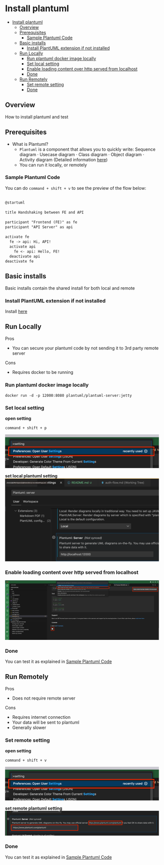 # Install plantuml


<!-- TOC -->

- [Install plantuml](#install-plantuml)
  - [Overview](#overview)
  - [Prerequisites](#prerequisites)
    - [Sample Plantuml Code](#sample-plantuml-code)
  - [Basic installs](#basic-installs)
    - [Install PlantUML extension if not installed](#install-plantuml-extension-if-not-installed)
  - [Run Locally](#run-locally)
    - [Run plantuml docker image locally](#run-plantuml-docker-image-locally)
    - [Set local setting](#set-local-setting)
    - [Enable loading content over http served from localhost](#enable-loading-content-over-http-served-from-localhost)
    - [Done](#done)
  - [Run Remotely](#run-remotely)
    - [Set remote setting](#set-remote-setting)
    - [Done](#done-1)

<!-- /TOC -->

## Overview
How to install plantuml and test


## Prerequisites
- What is Plantuml?
  - `Plantuml` is a component that allows you to quickly write: Sequence diagram · Usecase diagram · Class diagram · Object diagram · Activity diagram (Detailed information [here](https://plantuml.com/))
  - You can run it locally, or remotely


### Sample Plantuml Code
You can do `command + shift + v` to see the preview of the flow below:
```plantuml

@startuml

title Handshaking between FE and API

participant "Frontend (FE)" as fe
participant "API Server" as api

activate fe
  fe -> api: Hi, API!
  activate api
    fe <- api: Hello, FE!
  deactivate api
deactivate fe

```

## Basic installs
Basic installs contain the shared install for both local and remote

### Install PlantUML extension if not installed
Install [here](/install/vs_code_extensions/install-ajktown-recommended-extensions.md#plantuml)

## Run Locally
Pros
- You can secure your plantuml code by not sending it to 3rd party remote server

Cons
- Requires docker to be running

### Run plantuml docker image locally
```
docker run -d -p 12000:8080 plantuml/plantuml-server:jetty
```

### Set local setting
**open setting**
```
command + shift + p
```
![open_setting](./assets/open_setting.png)


**set local plantuml setting**
![setting](./assets/plantuml-server-setting.png)


### Enable loading content over http served from localhost
![enable_loading_content_over_localhost](./assets/enable_loading_content_over_localhost.png)

### Done
You can test it as explained in [Sample Plantuml Code](#sample-plantuml-code)

## Run Remotely
Pros
- Does not require remote server

Cons
- Requires internet connection
- Your data will be sent to plantuml
- Generally slower

### Set remote setting
**open setting**
```
command + shift + v
```
![open_setting](./assets/open_setting.png)

**set remote plantuml setting**
![set_remote_plantuml_server](./assets/set_remote_plantuml_server.png)

### Done
You can test it as explained in [Sample Plantuml Code](#sample-plantuml-code)